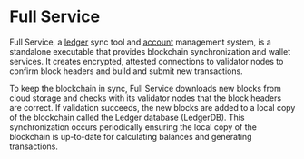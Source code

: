 # Full Service

Full Service, a [ledger](ledger.md) sync tool and [account](account.md) management system, is a standalone executable that provides blockchain synchronization and wallet services. It creates encrypted, attested connections to validator nodes to confirm block headers and build and submit new transactions.&#x20;

To keep the blockchain in sync, Full Service downloads new blocks from cloud storage and checks with its validator nodes that the block headers are correct. If validation succeeds, the new blocks are added to a local copy of the blockchain called the Ledger database (LedgerDB). This synchronization occurs periodically ensuring the local copy of the blockchain is up-to-date for calculating balances and generating transactions.
